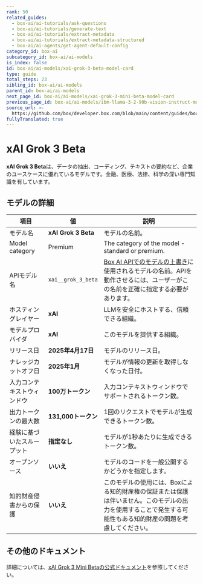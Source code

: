 ```yaml
---
rank: 50
related_guides:
  - box-ai/ai-tutorials/ask-questions
  - box-ai/ai-tutorials/generate-text
  - box-ai/ai-tutorials/extract-metadata
  - box-ai/ai-tutorials/extract-metadata-structured
  - box-ai/ai-agents/get-agent-default-config
category_id: box-ai
subcategory_id: box-ai/ai-models
is_index: false
id: box-ai/ai-models/xai-grok-3-beta-model-card
type: guide
total_steps: 23
sibling_id: box-ai/ai-models
parent_id: box-ai/ai-models
next_page_id: box-ai/ai-models/xai-grok-3-mini-beta-model-card
previous_page_id: box-ai/ai-models/ibm-llama-3-2-90b-vision-instruct-model-card
source_url: >-
  https://github.com/box/developer.box.com/blob/main/content/guides/box-ai/ai-models/xai-grok-3-beta-model-card.md
fullyTranslated: true
---
```

# xAI Grok 3 Beta

**xAI Grok 3 Beta**は、データの抽出、コーディング、テキストの要約など、企業のユースケースに優れているモデルです。金融、医療、法律、科学の深い専門知識を有しています。

## モデルの詳細

| 項目             | 値                   | 説明                                                                                 |
| -------------- | ------------------- | ---------------------------------------------------------------------------------- |
| モデル名           | **xAI Grok 3 Beta** | モデルの名前。                                                                            |
| Model category | Premium             | The category of the model - standard or premium.                                   |
| APIモデル名        | `xai__grok_3_beta`  | [Box AI APIでのモデルの上書き][overrides]に使用されるモデルの名前。APIを動作させるには、ユーザーがこの名前を正確に指定する必要があります。 |
| ホスティングレイヤー     | **xAI**             | LLMを安全にホストする、信頼できる組織。                                                              |
| モデルプロバイダ       | **xAI**             | このモデルを提供する組織。                                                                      |
| リリース日          | **2025年4月17日**      | モデルのリリース日。                                                                         |
| ナレッジカットオフ日     | **2025年1月**         | モデルが情報の更新を取得しなくなった日付。                                                              |
| 入力コンテキストウィンドウ  | **100万トークン**        | 入力コンテキストウィンドウでサポートされるトークン数。                                                        |
| 出力トークンの最大数     | **131,000トークン**     | 1回のリクエストでモデルが生成できるトークン数。                                                           |
| 経験に基づいたスループット  | **指定なし**            | モデルが1秒あたりに生成できるトークン数。                                                              |
| オープンソース        | **いいえ**             | モデルのコードを一般公開するかどうかを指定します。                                                          |
| 知的財産侵害からの保護    | **いいえ**             | このモデルの使用には、Boxによる知的財産権の保証または保護は伴いません。このモデルの出力を使用することで発生する可能性もある知的財産の問題を考慮してください。   |

## その他のドキュメント

詳細については、[xAI Grok 3 Mini Betaの公式ドキュメント][xai-grok-models]を参照してください。

[xai-grok-models]: https://docs.x.ai/docs/models

[overrides]: g://box-ai/ai-agents/ai-agent-overrides
